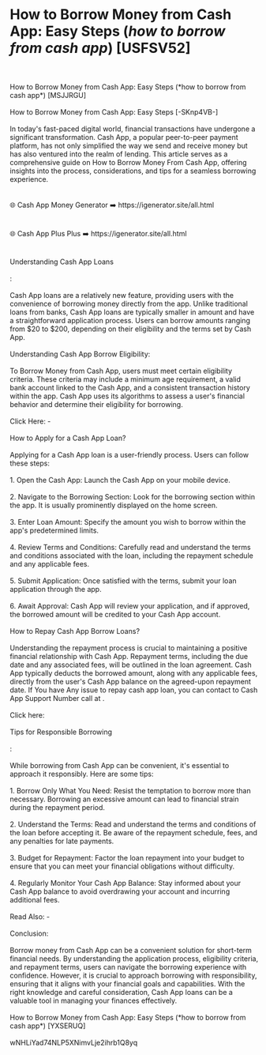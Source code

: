 # How to Borrow Money from Cash App: Easy Steps (*how to borrow from cash app*) [USFSV52]
<br>
<br>How to Borrow Money from Cash App: Easy Steps (*how to borrow from cash app*) [MSJJRGU]
<br>
<br>How to Borrow Money from Cash App: Easy Steps [-SKnp4VB-]
<br>
<br>In today's fast-paced digital world, financial transactions have undergone a significant transformation. Cash App, a popular peer-to-peer payment platform, has not only simplified the way we send and receive money but has also ventured into the realm of lending. This article serves as a comprehensive guide on How to Borrow Money From Cash App, offering insights into the process, considerations, and tips for a seamless borrowing experience.
<br>
<br>
<br>🌐 Cash App Money Generator ➡️ https://igenerator.site/all.html

<br>
<br>
<br>🌐 Cash App Plus Plus ➡️ https://igenerator.site/all.html

<br>
<br>
<br>Understanding Cash App Loans
<br>
<br>:
<br>
<br>Cash App loans are a relatively new feature, providing users with the convenience of borrowing money directly from the app. Unlike traditional loans from banks, Cash App loans are typically smaller in amount and have a straightforward application process. Users can borrow amounts ranging from $20 to $200, depending on their eligibility and the terms set by Cash App.
<br>
<br>Understanding Cash App Borrow Eligibility:
<br>
<br>To Borrow Money from Cash App, users must meet certain eligibility criteria. These criteria may include a minimum age requirement, a valid bank account linked to the Cash App, and a consistent transaction history within the app. Cash App uses its algorithms to assess a user's financial behavior and determine their eligibility for borrowing.
<br>
<br>Click Here: -
<br>
<br>How to Apply for a Cash App Loan?
<br>
<br>Applying for a Cash App loan is a user-friendly process. Users can follow these steps:
<br>
<br>1. Open the Cash App: Launch the Cash App on your mobile device.
<br>
<br>2. Navigate to the Borrowing Section: Look for the borrowing section within the app. It is usually prominently displayed on the home screen.
<br>
<br>3. Enter Loan Amount: Specify the amount you wish to borrow within the app's predetermined limits.
<br>
<br>4. Review Terms and Conditions: Carefully read and understand the terms and conditions associated with the loan, including the repayment schedule and any applicable fees.
<br>
<br>5. Submit Application: Once satisfied with the terms, submit your loan application through the app.
<br>
<br>6. Await Approval: Cash App will review your application, and if approved, the borrowed amount will be credited to your Cash App account.
<br>
<br>How to Repay Cash App Borrow Loans?
<br>
<br>Understanding the repayment process is crucial to maintaining a positive financial relationship with Cash App. Repayment terms, including the due date and any associated fees, will be outlined in the loan agreement. Cash App typically deducts the borrowed amount, along with any applicable fees, directly from the user's Cash App balance on the agreed-upon repayment date. If You have Any issue to repay cash app loan, you can contact to Cash App Support Number call at .
<br>
<br>Click here:
<br>
<br>Tips for Responsible Borrowing
<br>
<br>:
<br>
<br>While borrowing from Cash App can be convenient, it's essential to approach it responsibly. Here are some tips:
<br>
<br>1. Borrow Only What You Need: Resist the temptation to borrow more than necessary. Borrowing an excessive amount can lead to financial strain during the repayment period.
<br>
<br>2. Understand the Terms: Read and understand the terms and conditions of the loan before accepting it. Be aware of the repayment schedule, fees, and any penalties for late payments.
<br>
<br>3. Budget for Repayment: Factor the loan repayment into your budget to ensure that you can meet your financial obligations without difficulty.
<br>
<br>4. Regularly Monitor Your Cash App Balance: Stay informed about your Cash App balance to avoid overdrawing your account and incurring additional fees.
<br>
<br>Read Also: -
<br>
<br>Conclusion:
<br>
<br>Borrow money from Cash App can be a convenient solution for short-term financial needs. By understanding the application process, eligibility criteria, and repayment terms, users can navigate the borrowing experience with confidence. However, it is crucial to approach borrowing with responsibility, ensuring that it aligns with your financial goals and capabilities. With the right knowledge and careful consideration, Cash App loans can be a valuable tool in managing your finances effectively.
<br>
<br>How to Borrow Money from Cash App: Easy Steps (*how to borrow from cash app*) [YXSERUQ]
<br>
<br>wNHLiYad74NLP5XNimvLje2ihrb1Q8yq
<br>
<br>
